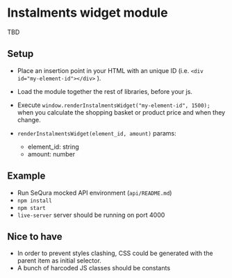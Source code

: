 # Instalments widget module

TBD

## Setup

* Place an insertion point in your HTML with an unique ID (i.e. `<div id="my-element-id"></div>` ).
* Load the module together the rest of libraries, before your js.
* Execute `window.renderInstalmentsWidget("my-element-id", 1500);` when you calculate the shopping basket or product price and when they change.
* `renderInstalmentsWidget(element_id, amount)` params:

    * element_id: string
    * amount: number

## Example

* Run SeQura mocked API environment (`api/README.md`)
* `npm install`
* `npm start`
* `live-server` server should be running on port 4000

## Nice to have

* In order to prevent styles clashing, CSS could be generated with the parent item as initial selector.
* A bunch of harcoded JS classes should be constants

